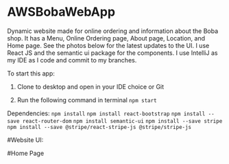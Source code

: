 # AWSBobaWebApp
Dynamic website made for online ordering and information about the Boba shop.  It has a Menu, Online Ordering page, About page, Location, and Home page.  See the photos below for the latest updates to the UI.  I use React JS and the semantic ui package for the components.  I use IntelliJ as my IDE as I code and commit to my branches.  

To start this app:

1) Clone to desktop and open in your IDE choice or Git

2) Run the following command in terminal
```npm start```


Dependencies: 
```npm install```
```npm install react-bootstrap```
```npm install --save react-router-dom```
```npm install semantic-ui```
```npm install --save stripe```
```npm install --save @stripe/react-stripe-js @stripe/stripe-js```

#Website UI: 

#Home Page

<img src="" size="large" floated/>
